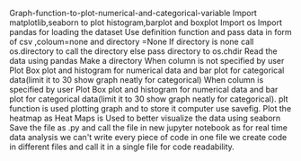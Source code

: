 Graph-function-to-plot-numerical-and-categorical-variable
Import matplotlib,seaborn to plot histogram,barplot and boxplot
Import os 
Import pandas for loading the dataset
Use definition function and pass data in form of csv ,coloum=none and directory =None
If directory is none call os.directory to call the directory else pass directory to os.chdir
Read the data using pandas
Make a directory 
When column is not specified by user Plot Box plot and histogram for numerical data and bar plot for categorical data(limit it to 30 show graph neatly for categorical)
When column is specified by user Plot Box plot and histogram for numerical data and bar plot for categorical data(limit it to 30 show        graph neatly for categorical).
plt function is used plotting graph and to store it computer use savefig.
Plot the heatmap as Heat Maps is Used to better visualize the data using seaborn 
Save the file as .py and call the file in new jupyter notebook as for real time data analysis we can't write every piece of code in one   file we create code in different files and call it in a single file for code readability.
